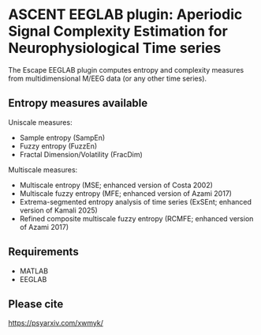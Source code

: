 # ASCENT EEGLAB plugin: Aperiodic Signal Complexity Estimation for Neurophysiological Time series

The Escape EEGLAB plugin computes entropy and complexity measures from multidimensional M/EEG data (or any other time series).

## Entropy measures available

Uniscale measures:
- Sample entropy (SampEn)
- Fuzzy entropy (FuzzEn)
- Fractal Dimension/Volatility (FracDim)

Multiscale measures:
- Multiscale entropy (MSE; enhanced version of Costa 2002)
- Multiscale fuzzy entropy (MFE; enhanced version of Azami 2017)
- Extrema-segmented entropy analysis of time series (ExSEnt; enhanced version of Kamali 2025)
- Refined composite multiscale fuzzy entropy (RCMFE; enhanced version of Azami 2017)


## Requirements

- MATLAB
- EEGLAB


## Please cite 

https://psyarxiv.com/xwmyk/
